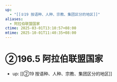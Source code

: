 ```yaml
---
up:
  - "[[②19 按语种、人种、宗教、集团区分的地区]]"
aliases:
  - 阿拉伯联盟国家
ctime: 2025-03-01T13:10:57+08:00
mtime: 2025-10-01T11:40:35+08:00
---
```


# ②196.5 阿拉伯联盟国家

- up: [[②19 按语种、人种、宗教、集团区分的地区]]
